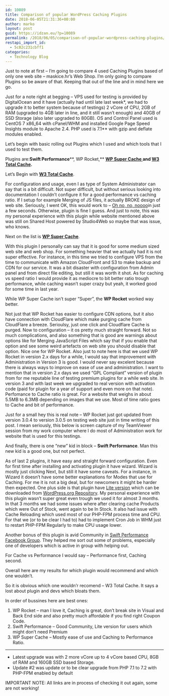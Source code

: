 ```yaml
---
id: 10089
title: Comparison of popular WordPress Caching Plugins
date: 2018-06-05T21:31:36+00:00
author: marko
layout: post
guid: https://idzan.eu/?p=10089
permalink: /2018/06/05/comparison-of-popular-wordpress-caching-plugins/
restapi_import_id:
  - 5c82c231cbff1
categories:
  - Technology Blog
---
```

Just to note at first &#8211; I&#8217;m going to compare 4 used Caching Plugins based of only one web site &#8211; maskice.hr&#8217;s Web Shop. I&#8217;m only going to compare Plugins so be aware of that. Keeping that out of the line and in mind here we go.<!--more-->

Just for a note right at begging &#8211; VPS used for testing is provided by DigitalOcean and it have (actually had until late last week\*, we had to upgrade it to better system because of testings) 2 vCore of CPU, 2GB of RAM (upgraded to 4GB later in line, and it still wasn&#8217;t enough) and 40GB of SSD Storage (also later upgraded to 80GB). OS and Control Panel used is CentOS 7 x86_64 with cPanel/WHM and installed Google Page Speed Insights module to Apache 2.4. PHP used is 7.1\** with gzip and deflate modules enabled.

Let&#8217;s begin with basic rolling out Plugins which I used and which tools that I used to test them.

Plugins are:**Swift Performance****, WP Rocket,** **<a href="https://hr.wordpress.org/plugins/wp-super-cache/" rel="nofollow">WP Super Cache </a>**and <a href="https://wordpress.org/plugins/w3-total-cache/" rel="nofollow"><strong>W3 Total Cache</strong></a>**.**

Let&#8217;s Begin with **<a href="https://wordpress.org/plugins/w3-total-cache/" rel="nofollow">W3 Total Cache</a>**.

For configuration and usage, even I as type of System Administrator can say that is a bit difficult. Not super difficult, but without serious looking into documentation I couldn&#8217;t configure it for a good performance vs caching ratio. If I setup for example Merging of JS files, it actually BROKE design of web site. Seriously, I went OK, this would work to &#8211; <a href="https://www.youtube.com/watch?v=umDr0mPuyQc" rel="nofollow">Oh no, no, noooo</a>in just a few seconds. Otherwise, plugin is fine I guess. And just to note, this was my personal experience with this plugin while website mentioned above was still on Shared Host powered by Studio4Web so maybe that was issue, who knows.

Next on the list is <a href="https://hr.wordpress.org/plugins/wp-super-cache/" rel="nofollow"><strong>WP Super Cache</strong></a>.

With this plugin I personally can say that it is good for some medium sized web site and web shop. For something heavier that we actually had it is not super effective. For instance, in this time we tried to configure VPS from the time to communicate with Amazon CloudFront and S3 to make backup and CDN for our service. It was a bit disaster with configuration from Admin panel and from direct file editing, but still it was worth it shot. As for caching vs speed ratio I would provide it as mediocre to bit better ratio trough performance, while caching wasn&#8217;t super crazy but yeah, it worked good for some time in last year.

While WP Super Cache isn&#8217;t super &#8220;Super&#8221;, the **WP Rocket** worked way better.

Not just that WP Rocket has easier to configure CDN options, but it also have connection with CloudFlare which make purging cache from CloudFlare a breeze. Serioulsy, just one click and Cloudflare Cache is purged. Now to configuration &#8211; it os pretty much straight forward. Not so much complications, and also something that is good are warnings about options like for Merging JavaScript Files which say that if you enable that option and see some weird artefacts on web site you should disable that option. Nice one for WP Rocket. Also just to note here is that we used WP Rocket in version 2.x days for a while, I would say that improvement with Administration in Version 3 is good. I would never say excelent because there is always ways to improve on ease of use and administration. I want to mention that in version 2.x days we used &#8220;GPL Compliant&#8221; version of plugin from for me reputable line of testing premium plugins for a while web site. In version 3 and with last week we upgraded to real version with activation code (paid for plugin for a year of support and even more on that note). Perfomance to Cache ratio is great. For a website that weighs in about 5.5MB to 6.3MB depending on images that we use. Most of time ratio goes to Cache and bit of performance.

Just for a small hey this is real note &#8211; WP Rocket just got updated from version 3.0.4 to version 3.0.5 on testing web site just in time writing of this post. I mean seriously, this below is screen capture of my TeamViewer session from my work computer where I do most of Administration work for website that is used for this testings.

And finally, there is one &#8220;new&#8221; kid in block &#8211; **Swift Performance**. Man this new kid is a good one, but not perfect.

As of last 2 plugins, it have easy and straight forward configuration. Even for first time after installing and activating plugin it have wizard. Wizard is mostly just clicking Next, but still it have some caveats. For a instance, in Wizard it doesn&#8217;t have some better explanations for Modes that use for Caching. For me it is not a big deal, but for newcomers it might be harder then expected. One plus side is that plugin have <a href="https://wordpress.org/plugins/swift-performance-lite/" rel="nofollow">Lite version</a> which can be downloaded from <a href="https://wordpress.org/plugins/swift-performance-lite/" rel="nofollow">WordPress.org Repository</a>. My personal experience with this plugin wasn&#8217;t super great even trough we used it for almost 3 months. In that 3 months we had some issues where after clearing cache Products which were Out of Stock, went again to be In Stock. It also had issue with Cache Reloading which used most of our PHP-FPM process time and CPU. For that we (or to be clear I had to) had to implement Cron Job in WHM just to restart PHP-FPM Regularly to make CPU usage lower.

Another bonus of this plugin is avid Community in <a href="https://www.facebook.com/groups/SwiftPerformanceUsers/" rel="nofollow">Swift Performance Facebook Group</a>. They helped me sort out some of problems, especially one of developers which is active in group with helping out.

For Cache vs Performance I would say &#8211; Performance first, Caching second.

Overall here are my results for which plugin would recommend and which one wouldn&#8217;t.

So it is obvious which one wouldn&#8217;r recomend &#8211; W3 Total Cache. It says a lost about plugin and devs which bloats them.

In order of bussines here are best ones:

  1. WP Rocket &#8211; man I love it, Caching is great, don&#8217;t break site in Visual and Back End side and also pretty much affordable if you find right Coupon Code.
  2. Swift Performance &#8211; Good Community, Lite version for users which might don&#8217;t need Premium
  3. WP Super Cache &#8211; Mostly ease of use and Caching to Performance Ratio.

* * *

  * Latest upgrade was with 2 more vCore up to 4 vCore based CPU, 8GB of RAM and 160GB SSD based Storage.
  * Update #2 was update or to be clear upgrade from PHP 7.1 to 7.2 with PHP-FPM enabled by default

IMPORTANT NOTE: All links are in process of checking it out again, some are not working!